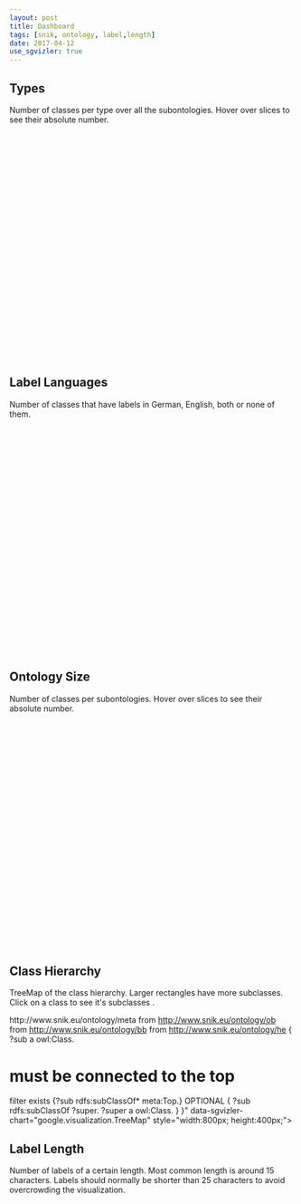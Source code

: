 ```yaml
---
layout: post
title: Dashboard
tags: [snik, ontology, label,length]
date: 2017-04-12
use_sgvizler: true
---
```


## Types
Number of classes per type over all the subontologies. Hover over slices to see their absolute number.

<div id="subtops"
         data-sgvizler-query="
select replace(str(COALESCE(?subTop, 'none')),'http://www.snik.eu/ontology/meta/','meta:') count(?class)
from <http://www.snik.eu/ontology>
{
 ?class a owl:Class.
 OPTIONAL {?class meta:subTopClass ?subTop.}
}"
         data-sgvizler-chart="google.visualization.PieChart"
         style="width:100%; height:400px;">
</div>

## Label Languages
Number of classes that have labels in German, English, both or none of them.

<div id="subtops"
         data-sgvizler-query="
select ?lang count(?class) as ?count
from <http://www.snik.eu/ontology>
{
 {
 select ("both" as ?lang) ?class
 {
  ?class a owl:Class; rdfs:label ?label1, ?label2.
  filter((lang(?label1)="en") AND (lang(?label2)="de"))
 }
 }
 UNION
 {
 select ("de" as ?lang) ?class
 {
  ?class a owl:Class; rdfs:label ?label.
  filter(lang(?label)="de").
  filter not exists
  {
   ?class a owl:Class; rdfs:label ?label2.
   filter(lang(?label2)="en").
  }
 }
 }
 UNION
 {
 select ("en" as ?lang) ?class
 {
  ?class a owl:Class; rdfs:label ?label.
  filter(lang(?label)="en").
  filter not exists
  {
   ?class a owl:Class; rdfs:label ?label2.
   filter(lang(?label2)="de").
  }
 }
 }
 UNION
 {
 select ("neither" as ?lang) ?class
 {
  ?class a owl:Class.
  filter not exists
  {
   ?class rdfs:label ?label.
   filter(lang(?label)="de").
  }
  filter not exists
  {
   ?class rdfs:label ?label.
   filter(lang(?label)="en").
  }
 }
 }
} order by asc(?lang)"
         data-sgvizler-chart="google.visualization.PieChart"
         style="width:100%; height:400px;">
</div>

## Ontology Size
Number of classes per subontologies. Hover over slices to see their absolute number.

<div id="ontologies"
         data-sgvizler-query="
select replace(str(?ontology),'http://www.snik.eu/ontology/','') count(?x)
from <http://www.snik.eu/ontology>
{
 ?ontology ov:defines ?x.
}"
   data-sgvizler-chart="google.visualization.PieChart"
   style="width:100%; height:400px;">
</div>

## Class Hierarchy
TreeMap of the class hierarchy. Larger rectangles have more subclasses. Click on a class to see it's subclasses .
<div id="hierarchy"
       data-sgvizler-query="
select replace(str(?sub),'http://www.snik.eu/ontology/','') replace(str(sample(?super)),'http://www.snik.eu/ontology/','') count(?sub)

from <http://www.snik.eu/ontology/meta>
from <http://www.snik.eu/ontology/ob>
from <http://www.snik.eu/ontology/bb>
from <http://www.snik.eu/ontology/he>
{
  ?sub a owl:Class.
  # must be connected to the top
  filter exists {?sub rdfs:subClassOf* meta:Top.}
 OPTIONAL
 {
  ?sub rdfs:subClassOf ?super.
  ?super a owl:Class.
 }
}"
       data-sgvizler-chart="google.visualization.TreeMap"
       style="width:800px; height:400px;"></div>

## Label Length
Number of labels of a certain length. Most common length is around 15 characters. Labels should normally be shorter than 25 characters to avoid overcrowding the visualization.

<div id="labellength"
 data-sgvizler-query="
select strlen(?l) as ?label_length count(?l) as ?number_of_labels
from <http://www.snik.eu/ontology>
{
 ?class a owl:Class.
 ?class rdfs:label ?l.
} group by strlen(?l) order by asc(strlen(?l))"
         data-sgvizler-chart="google.visualization.AreaChart"
         style="width:100%; height:400px;">
</div>
